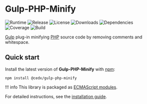 # Gulp-PHP-Minify
![Runtime](https://badgen.net/npm/node/@cedx/gulp-php-minify) ![Release](https://badgen.net/npm/v/@cedx/gulp-php-minify) ![License](https://badgen.net/npm/license/@cedx/gulp-php-minify) ![Downloads](https://badgen.net/npm/dt/@cedx/gulp-php-minify) ![Dependencies](https://badgen.net/david/dep/cedx/gulp-php-minify) ![Coverage](https://badgen.net/coveralls/c/github/cedx/gulp-php-minify) ![Build](https://badgen.net/github/checks/cedx/gulp-php-minify)

[Gulp](https://gulpjs.com) plug-in minifying [PHP](https://www.php.net) source code by removing comments and whitespace.

## Quick start
Install the latest version of **Gulp-PHP-Minify** with [npm](https://www.npmjs.com):

```shell
npm install @cedx/gulp-php-minify
```

!!! info
    This library is packaged as [ECMAScript modules](https://nodejs.org/api/esm.html).

For detailed instructions, see the [installation guide](installation.md).
